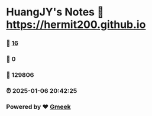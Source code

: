 # HuangJY's Notes :link: https://hermit200.github.io 
### :page_facing_up: [16](https://hermit200.github.io/tag.html) 
### :speech_balloon: 0 
### :hibiscus: 129806 
### :alarm_clock: 2025-01-06 20:42:25 
### Powered by :heart: [Gmeek](https://github.com/Meekdai/Gmeek)
